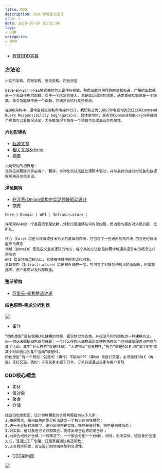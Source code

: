 ```yaml
---
title: DDD
description: DDD-领域驱动设计
#top: 1
date: 2020-10-09 16:51:54
tags:
- DDD
categories:
- 架构
---
```


- [有赞DDD实践](https://mp.weixin.qq.com/s/9eGZZ2wsZoaCVRy0oKt0iw)

### 方法论
```text
六边形架构、洋葱架构、整洁架构、四色原型

SIDE-EFFECT-FREE模式被称为无副作用模式，熟悉函数时编程的朋友都知道，严格的函数就是一个无副作用的函数，对于一个给定的输入，总是返回固定的结果，通常查询功能就是一个函数，命令功能就不是一个函数，它通常会执行某些修改。

在DDD架构中，通常会将查询和命令操作分开，我们称之为CQRS(命令查询的责任分离Command Query Responsibility Segregation)，具体落地时，是否将Command和Query分开成两个项目可以看情况决定，大多数情况下放在一个项目可以提高业务内聚性，
```

#### 六边形架构
- [起源文章](http://alistair.cockburn.us/Hexagonal+architecture)
- [相关文章&demo](https://www.jianshu.com/p/c6bb08d9c613)
- 摘要
```text
六角架构的初衷是：
允许应用程序同样由用户，程序，自动化测试或批处理脚本驱动，并与最终的运行时设备和数据库隔离开发和测试。

```


#### 洋葱架构
- [在洋葱(Onion)架构中实现领域驱动设计](https://www.infoq.cn/article/2014/11/ddd-onion-architecture)
- 摘要
```text
Core ) Domain ) API ) Infrastructure )

洋葱架构中的一个重要概念是依赖，外部的层能够访问内部的层，而内部的层则对外部的层一无所知。

核心（Core）层是与领域或技术无关的基础构件块，它包含了一些通用的构件块,包含任何技术层面的概念
领域（Domain）层是定义业务逻辑的地方，每个类的方法都是按照领域通用语言中的概念进行命名的
API 层是领域层的入口，它使用领域中的术语和对象。
基础架构（Infrastructure）层是最外部的一层，它包含了对接各种技术的适配器，例如数据库、用户界面以及外部服务。
```

#### 整洁架构
- [阿里云-架构整洁之道](https://www.jianshu.com/p/b296ceea673b)


#### 四色原型-需求分析利器

<img src="https://im-fan.gitee.io/img/ddd/four-color.png"/>

- 备注
```text
“四色原型”是在使用UML建模的时候，把实体分为四类，并标注不同的颜色的一种建模方法。
用一句话来概括四色原型就是：一个什么样的人或物品以某种角色在某个时刻或某段时间内参与某个活动。其中“什么样的”就是DESC，“人或物品”就是PPT,”角色”就是ROLE,而“某个时刻或某个时间段内的某个活动”就是MI。
四色原型”有一个规则：就是MI（事件）不能与PPT（事物）直接打交道，必须通过ROLE（角色）来打交道。例如：只有买家才能下订单，订单只能通过买家与用户关联
```


### DDD核心概念
- 实体
- 值对象
- 聚合
- 仓储

```text
结合四色原型图，设计领域模型的步骤可概括为以下几步：
1.根据需求，采用四色原型分析法建立一个初步的领域模型；
2.进一步分析领域模型，识别出哪些是实体，哪些是值对象，哪些是领域服务；
3.对实体、值对象进行关联和聚合，提炼出聚合边界和聚合根；
4.为聚合根设计仓储（一般情况下，一个聚合分配一个仓储），同时，思考实体、值对象的创建方式，是通过工厂创建，还是直接通过构造函数；
5.走查需求场景，验证设计的领域模型的合理性。
```

- DDD架构图
<img src="https://im-fan.gitee.io/img/ddd/ddd-framework.png"/>